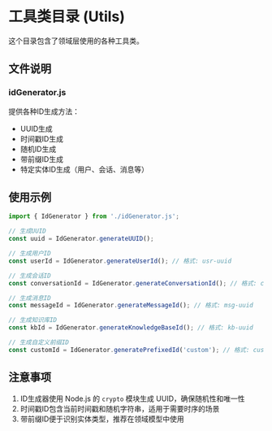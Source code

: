 # 工具类目录 (Utils)

这个目录包含了领域层使用的各种工具类。

## 文件说明

### idGenerator.js
提供各种ID生成方法：
- UUID生成
- 时间戳ID生成
- 随机ID生成
- 带前缀ID生成
- 特定实体ID生成（用户、会话、消息等）

## 使用示例

```javascript
import { IdGenerator } from './idGenerator.js';

// 生成UUID
const uuid = IdGenerator.generateUUID();

// 生成用户ID
const userId = IdGenerator.generateUserId(); // 格式: usr-uuid

// 生成会话ID
const conversationId = IdGenerator.generateConversationId(); // 格式: conv-uuid

// 生成消息ID
const messageId = IdGenerator.generateMessageId(); // 格式: msg-uuid

// 生成知识库ID
const kbId = IdGenerator.generateKnowledgeBaseId(); // 格式: kb-uuid

// 生成自定义前缀ID
const customId = IdGenerator.generatePrefixedId('custom'); // 格式: custom-uuid
```

## 注意事项

1. ID生成器使用 Node.js 的 `crypto` 模块生成 UUID，确保随机性和唯一性
2. 时间戳ID包含当前时间戳和随机字符串，适用于需要时序的场景
3. 带前缀ID便于识别实体类型，推荐在领域模型中使用
